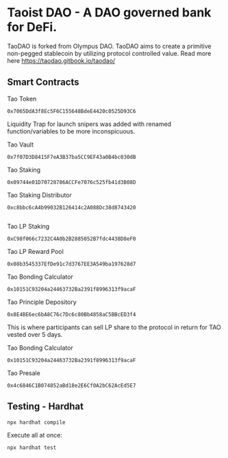 # Taoist DAO - A DAO governed bank for DeFi.

TaoDAO is forked from Olympus DAO. TaoDAO aims to create a primitive non-pegged stablecoin by utilizing protocol controlled value. Read more here https://taodao.gitbook.io/taodao/

## Smart Contracts

Tao Token
```
0x7065DdA3f8Ec5F6C155648BdeE4420c0525D93C6 
```
Liquidity Trap for launch snipers was added with renamed function/variables to be more inconspicuous.

Tao Vault
```
0x7f07D3D8415F7eA3B37ba5CC9EF43a0B4bc030dB 
```
Tao Staking
```
0x09744e01D70728786ACCFe7076c525fb41d3B08D 
```
Tao Staking Distributor
```
0xc8bbc6cA4b99032B126414c2A088Dc38d8743420
 
```
Tao LP Staking
```
0xC98f066c7232C4A0b2B2885052B7fdc4438D8eF0 
```
Tao LP Reward Pool
```
0x08b3545337EfDe91c7d3767EE3A549ba197628d7 
```
Tao Bonding Calculator
```
0x10151C93204a24463732Ba2391f8996313f9acaF 
```

Tao Principle Depository
```
0x8E4BE6ec6bA8C76c7Dc6c80Bb4858aC5BBcED3f4 
```
This is where participants can sell LP share to the protocol in return for TAO vested over 5 days.

Tao Bonding Calculator
```
0x10151C93204a24463732Ba2391f8996313f9acaF 
```
Tao Presale
```
0x4c6846C1B074852aBd18e2E6Cf0A2bC62AcEd5E7
```


## Testing - Hardhat

```
npx hardhat compile
```

Execute all at once:
```
npx hardhat test
```
